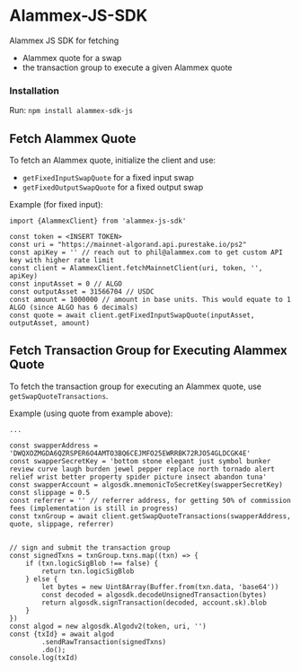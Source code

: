 # Alammex-JS-SDK
Alammex JS SDK for fetching
- Alammex quote for a swap
- the transaction group to execute a given Alammex quote

### Installation

Run: `npm install alammex-sdk-js`

## Fetch Alammex Quote

To fetch an Alammex quote, initialize the client and use:
- `getFixedInputSwapQuote` for a fixed input swap
- `getFixedOutputSwapQuote` for a fixed output swap


Example (for fixed input):

```
import {AlammexClient} from 'alammex-js-sdk'

const token = <INSERT TOKEN>
const uri = "https://mainnet-algorand.api.purestake.io/ps2"
const apiKey = '' // reach out to phil@alammex.com to get custom API key with higher rate limit
const client = AlammexClient.fetchMainnetClient(uri, token, '', apiKey)
const inputAsset = 0 // ALGO
const outputAsset = 31566704 // USDC
const amount = 1000000 // amount in base units. This would equate to 1 ALGO (since ALGO has 6 decimals)
const quote = await client.getFixedInputSwapQuote(inputAsset, outputAsset, amount)
```

## Fetch Transaction Group for Executing Alammex Quote

To fetch the transaction group for executing an Alammex quote, 
use `getSwapQuoteTransactions`.

Example (using quote from example above):

```
...

const swapperAddress = 'DWQXOZMGDA6QZRSPER6O4AMTO3BQ6CEJMFO25EWRRBK72RJO54GLDCGK4E'
const swapperSecretKey = 'bottom stone elegant just symbol bunker review curve laugh burden jewel pepper replace north tornado alert relief wrist better property spider picture insect abandon tuna'
const swapperAccount = algosdk.mnemonicToSecretKey(swapperSecretKey)
const slippage = 0.5
const referrer = '' // referrer address, for getting 50% of commission fees (implementation is still in progress)
const txnGroup = await client.getSwapQuoteTransactions(swapperAddress, quote, slippage, referrer)


// sign and submit the transaction group
const signedTxns = txnGroup.txns.map((txn) => {
    if (txn.logicSigBlob !== false) {
        return txn.logicSigBlob
    } else {
        let bytes = new Uint8Array(Buffer.from(txn.data, 'base64'))
        const decoded = algosdk.decodeUnsignedTransaction(bytes)
        return algosdk.signTransaction(decoded, account.sk).blob
    }
})
const algod = new algosdk.Algodv2(token, uri, '')
const {txId} = await algod
		.sendRawTransaction(signedTxns)
		.do();
console.log(txId)
```





